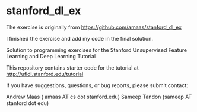 stanford_dl_ex
==============

The exercise is originally from https://github.com/amaas/stanford_dl_ex


I finished the exercise and add my code in the final solution.

Solution to programming exercises for the Stanford Unsupervised Feature Learning and Deep Learning Tutorial

This repository contains starter code for the tutorial at http://ufldl.stanford.edu/tutorial

If you have suggestions, questions, or bug reports, please submit contact:

Andrew Maas ( amaas AT cs dot stanford.edu)
Sameep Tandon (sameep AT stanford dot edu)
